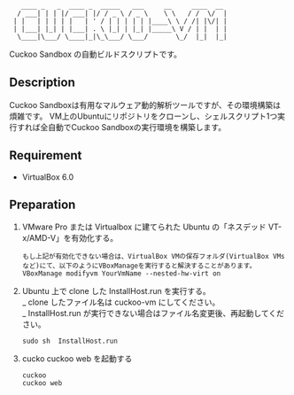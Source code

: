 ```
   ____ _   _  ____ _  _____   ___     __     ____  __
  / ___| | | |/ ___| |/ / _ \ / _ \    \ \   / /  \/  |
 | |   | | | | |   | ' / | | | | | |____\ \ / /| |\/| |
 | |___| |_| | |___| . \ |_| | |_| |_____\ V / | |  | |
  \____|\___/ \____|_|\_\___/ \___/       \_/  |_|  |_|

```

Cuckoo Sandbox の自動ビルドスクリプトです。

## Description
Cuckoo Sandboxは有用なマルウェア動的解析ツールですが、その環境構築は煩雑です。
VM上のUbuntuにリポジトリをクローンし、シェルスクリプト1つ実行すれば全自動でCuckoo Sandboxの実行環境を構築します。

## Requirement

- VirtualBox 6.0

## Preparation

1.  VMware Pro または Virtualbox に建てられた Ubuntu の「ネスデッド VT-x/AMD-V」を有効化する。

        もし上記が有効化できない場合は、VirtualBox VMの保存フォルダ(VirtualBox VMsなど)にて、以下のようにVBoxManageを実行すると解決することがあります。
        VBoxManage modifyvm YourVmName --nested-hw-virt on

1.  Ubuntu 上で clone した InstallHost.run を実行する。  
     _ clone したファイル名は cuckoo-vm にしてください。  
     _ InstallHost.run が実行できない場合はファイル名変更後、再起動してください。


        sudo sh  InstallHost.run

1.  cucko cuckoo web を起動する

        cuckoo
        cuckoo web
